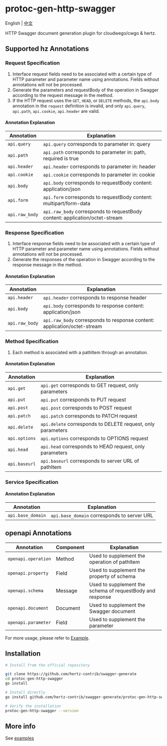 # protoc-gen-http-swagger

English | [中文](README_CN.md)

HTTP Swagger document generation plugin for cloudwego/cwgo & hertz.

## Supported hz Annotations

### Request Specification

1. Interface request fields need to be associated with a certain type of HTTP parameter and parameter name using annotations. Fields without annotations will not be processed.
2. Generate the parameters and requestBody of the operation in Swagger according to the request message in the method.
3. If the HTTP request uses the `GET`, `HEAD`, or `DELETE` methods, the `api.body` annotation in the `request` definition is invalid, and only `api.query`, `api.path`, `api.cookie`, `api.header` are valid.

#### Annotation Explanation

| Annotation     | Explanation                                                                 |  
|----------------|-----------------------------------------------------------------------------|
| `api.query`    | `api.query` corresponds to parameter in: query                              |  
| `api.path`     | `api.path` corresponds to parameter in: path, required is true              |
| `api.header`   | `api.header` corresponds to parameter in: header                            |       
| `api.cookie`   | `api.cookie` corresponds to parameter in: cookie                            |
| `api.body`     | `api.body` corresponds to requestBody content: application/json             | 
| `api.form`     | `api.form` corresponds to requestBody content: multipart/form-data          | 
| `api.raw_body` | `api.raw_body` corresponds to requestBody content: application/octet-stream | 

### Response Specification

1. Interface response fields need to be associated with a certain type of HTTP parameter and parameter name using annotations. Fields without annotations will not be processed.
2. Generate the responses of the operation in Swagger according to the response message in the method.

#### Annotation Explanation

| Annotation     | Explanation                                                              |  
|----------------|--------------------------------------------------------------------------|
| `api.header`   | `api.header` corresponds to response header                              |
| `api.body`     | `api.body` corresponds to response content: application/json             |
| `api.raw_body` | `api.raw_body` corresponds to response content: application/octet-stream |

### Method Specification

1. Each method is associated with a pathItem through an annotation.

#### Annotation Explanation

| Annotation    | Explanation                                                 |  
|---------------|-------------------------------------------------------------|
| `api.get`     | `api.get` corresponds to GET request, only parameters       |
| `api.put`     | `api.put` corresponds to PUT request                        |
| `api.post`    | `api.post` corresponds to POST request                      |
| `api.patch`   | `api.patch` corresponds to PATCH request                    |
| `api.delete`  | `api.delete` corresponds to DELETE request, only parameters |
| `api.options` | `api.options` corresponds to OPTIONS request                |
| `api.head`    | `api.head` corresponds to HEAD request, only parameters     |
| `api.baseurl` | `api.baseurl` corresponds to server URL of pathItem         |

### Service Specification

#### Annotation Explanation

| Annotation        | Explanation                                 |  
|-------------------|---------------------------------------------|
| `api.base_domain` | `api.base_domain` corresponds to server URL |

## openapi Annotations

| Annotation          | Component | Explanation                                               |  
|---------------------|-----------|-----------------------------------------------------------|
| `openapi.operation` | Method    | Used to supplement the operation of pathItem              |
| `openapi.property`  | Field     | Used to supplement the property of schema                 |
| `openapi.schema`    | Message   | Used to supplement the schema of requestBody and response |
| `openapi.document`  | Document  | Used to supplement the Swagger document                   |
| `openapi.parameter` | Field     | Used to supplement the parameter                          |

For more usage, please refer to [Example](example/idl/hello.proto).

## Installation

```sh
# Install from the official repository

git clone https://github.com/hertz-contrib/swagger-generate
cd protoc-gen-http-swagger
go install

# Install directly
go install github.com/hertz-contrib/swagger-generate/protoc-gen-http-swagger@latest

# Verify the installation
protoc-gen-http-swagger --version
```

## More info

See [examples](example/idl/hello.proto)